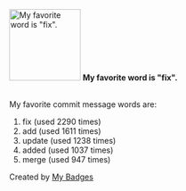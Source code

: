 <img src="https://my-badges.github.io/my-badges/favorite-word.png" alt="My favorite word is &quot;fix&quot;." title="My favorite word is &quot;fix&quot;." width="128">
<strong>My favorite word is &quot;fix&quot;.</strong>
<br><br>

My favorite commit message words are:

1. fix (used 2290 times)
2. add (used 1611 times)
3. update (used 1238 times)
4. added (used 1037 times)
5. merge (used 947 times)


Created by <a href="https://github.com/my-badges/my-badges">My Badges</a>